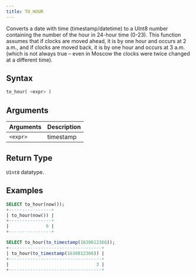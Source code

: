 ```yaml
---
title: TO_HOUR
---
```


Converts a date with time (timestamp/datetime) to a UInt8 number containing the number of the hour in 24-hour time (0-23).
This function assumes that if clocks are moved ahead, it is by one hour and occurs at 2 a.m., and if clocks are moved back, it is by one hour and occurs at 3 a.m. (which is not always true – even in Moscow the clocks were twice changed at a different time).

## Syntax

```sql
to_hour( <expr> )
```

## Arguments

| Arguments   | Description |
| ----------- | ----------- |
| `<expr>` | timestamp |

## Return Type

 `UInt8` datatype.

## Examples

```sql
SELECT to_hour(now());
+----------------+
| to_hour(now()) |
+----------------+
|              6 |
+----------------+

SELECT to_hour(to_timestamp(1630812366));
+-----------------------------------+
| to_hour(to_timestamp(1630812366)) |
+-----------------------------------+
|                                 3 |
+-----------------------------------+
```
